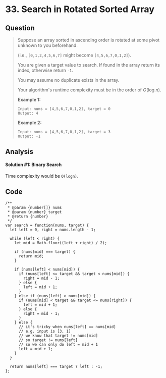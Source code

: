 # 33. Search in Rotated Sorted Array

## Question

> Suppose an array sorted in ascending order is rotated at some pivot unknown to you beforehand.
>
> \(i.e., `[0,1,2,4,5,6,7]` might become `[4,5,6,7,0,1,2]`\).
>
> You are given a target value to search. If found in the array return its index, otherwise return `-1`.
>
> You may assume no duplicate exists in the array.
>
> Your algorithm's runtime complexity must be in the order of _O_\(log _n_\).
>
> **Example 1:**
>
> ```text
> Input: nums = [4,5,6,7,0,1,2], target = 0
> Output: 4
> ```
>
> **Example 2:**
>
> ```text
> Input: nums = [4,5,6,7,0,1,2], target = 3
> Output: -1
> ```

## Analysis

#### Solution \#1: Binary Search

Time complexity would be `O(logn)`.

## Code

```text
/**
 * @param {number[]} nums
 * @param {number} target
 * @return {number}
 */
var search = function(nums, target) {
  let left = 0, right = nums.length - 1;
  
  while (left < right) {
    let mid = Math.floor((left + right) / 2);
    
    if (nums[mid] === target) {
      return mid;
    }
    
    if (nums[left] < nums[mid]) {
      if (nums[left] <= target && target < nums[mid]) {
        right = mid - 1;
      } else {
        left = mid + 1;
      }
    } else if (nums[left] > nums[mid]) {
      if (nums[mid] < target && target <= nums[right]) {
        left = mid + 1;
      } else {
        right = mid - 1;
      }
    } else {
      // it's tricky when nums[left] == nums[mid]
      // e.g. input is [3, 1]
      // we know that target != nums[mid] 
      // so target != nums[left]
      // so we can only do left = mid + 1
      left = mid + 1;
    }
  }
  
  return nums[left] === target ? left : -1;
};
```

